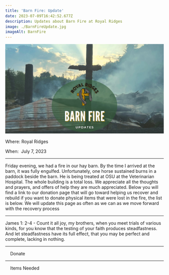 ```yaml
---
title: 'Barn Fire: Update'
date: 2023-07-09T16:42:52.677Z
description: Updates about Barn Fire at Royal Ridges
image: ./BarnFireUpdate.jpg
imageAlt: BarnFire
---
```


![BarnFire](barnfireupdate.jpg 'BarnFire')

<div className="text-center">

<p className="my-2"><span className="font-semibold">Where:&nbsp;</span>Royal Ridges</p>

<p className="mb-2"><span className="font-semibold">When:&nbsp;</span> July 7, 2023</p>

<hr />

</div>
<p className="my-4">Friday evening, we had a fire in our hay barn. By the time I arrived at the barn, it was fully engulfed. Unfortunately, one horse sustained burns in a paddock beside the barn. He is being treated at OSU at the Veterinarian Hospital. The whole building is a total loss. We appreciate all the thoughts and prayers, and offers of help they are much appreciated. Below you will find a link to our donation page that will go toward helping us recover and rebuild if you want to donate physical items that were lost in the fire, the list is below. We will update this page as often as we can as we move forward with the recovery process</p>
<hr />
<p className="my-4">James 1: 2-4 - Count it all joy, my brothers, when you meet trials of various kinds, for you know that the testing of your faith produces steadfastness.  And let steadfastness have its full effect, that you may be perfect and complete, lacking in nothing.</p>
<hr />
<div className='text-center mt-4'>
    <a         
        href='https://www.ultracamp.com/donations/DonationSelection.aspx'
        className='text-green-200 hover:text-indigo-400 hover:underline font-cursive text-2xl'
        target='_blank' 
        rel='noopener noreferrer'
    \>Donate</a>
</div><hr />
<div className='text-center mt-4'>
    <a 
        href='https://www.amazon.com/hz/wishlist/ls/3D5MD2FK1UZCD/ref=hz_ls_biz_ex?fbclid=IwAR2BzHqvvztyFsUB3pFYiW9wk1hrmSpqAJe6i1DaIbiBwJoHUgeAw3TtaUo'
        className='text-green-200 hover:text-indigo-400 hover:underline font-cursive text-2xl'
        target='_blank' 
        rel='noopener noreferrer'
\>Items Needed</a>
</div>

